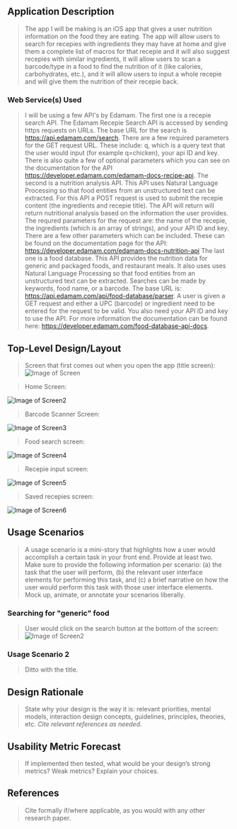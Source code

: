 ## Application Description
> The app I will be making is an iOS app that gives a user nutrition information on the food they are eating. The app will allow users to search for recepies with ingredients they may have at home and give them a complete list of macros for that recepie and it will also suggest recepies with similar ingredients, it will allow users to scan a barcode/type in a food to find the nutrition of it (like calories, carbohydrates, etc.), and it will allow users to input a whole recepie and will give them the nutrition of their recepie back.

### Web Service(s) Used
> I will be using a few API's by Edamam. 
The first one is a recepie search API. The Edamam Recepie Search API is accessed by sending https requests on URLs. The base URL for the search is https://api.edamam.com/search. There are a few required parameters for the GET request URL. These include: q, which is a query text that the user would input (for example q=chicken), your api ID and key. There is also quite a few of optional parameters which you can see on the documentation for the API https://developer.edamam.com/edamam-docs-recipe-api.
The second is a nutrition analysis API. This API uses Natural Language Processing so that food entities from an unstructured text can be extracted. For this API a POST request is used to submit the recepie content (the ingredients and recepie title). The API will return will return nutritional analysis based on the information the user provides. The requred parameters for the request are: the name of the recepie, the ingredients (which is an array of strings), and your API ID and key. There are a few other parameters which can be included. These can be found on the documentation page for the API: https://developer.edamam.com/edamam-docs-nutrition-api
The last one is a food database. This API provides the nutrition data for generic and packaged foods, and restaurant meals. It also uses uses Natural Language Processing so that food entities from an unstructured text can be extracted. Searches can be made by keywords, food name, or a barcode. The base URL is: https://api.edamam.com/api/food-database/parser. A user is given a GET request and either a UPC (barcode) or ingredient need to be entered for the request to be valid. You also need your API ID and key to use the API. For more information the documentation can be found here: https://developer.edamam.com/food-database-api-docs.

## Top-Level Design/Layout
> Screen that first comes out when you open the app (title screen):
![Image of Screen](https://github.com/sofiaruiz/lmu-cmsi-370/blob/master/5%20-%20Screen%201.png)

> Home Screen:

![Image of Screen2](https://github.com/sofiaruiz/lmu-cmsi-370/blob/master/6%20-%20Screen%202%20copy.png)

> Barcode Scanner Screen:

![Image of Screen3](https://github.com/sofiaruiz/lmu-cmsi-370/blob/master/4%20-%20Screen%203.png)

> Food search screen:

![Image of Screen4](https://github.com/sofiaruiz/lmu-cmsi-370/blob/master/2%20-%20Screen%204.png)

> Recepie input screen:

![Image of Screen5](https://github.com/sofiaruiz/lmu-cmsi-370/blob/master/1%20-%20Screen%205.png)

> Saved recepies screen:

![Image of Screen6](https://github.com/sofiaruiz/lmu-cmsi-370/blob/master/3%20-%20Screen%206.png)

## Usage Scenarios
> A usage scenario is a mini-story that highlights how a user would accomplish a certain task in your front end. Provide at least two. Make sure to provide the following information per scenario: (a) the task that the user will perform, (b) the relevant user interface elements for performing this task, and (c) a brief narrative on how the user would perform this task with those user interface elements. Mock up, animate, or annotate your scenarios liberally.

### Searching for "generic" food
> User would click on the search button at the bottom of the screen:
![Image of Screen2](https://github.com/sofiaruiz/lmu-cmsi-370/blob/master/6%20-%20Screen%202%20copy%202.png)

### Usage Scenario 2
> Ditto with the title.

## Design Rationale
> State why your design is the way it is: relevant priorities, mental models, interaction design concepts, guidelines, principles, theories, etc. _Cite relevant references as needed._

## Usability Metric Forecast
> If implemented then tested, what would be your design’s strong metrics? Weak metrics? Explain your choices.

## References
> Cite formally if/where applicable, as you would with any other research paper.
